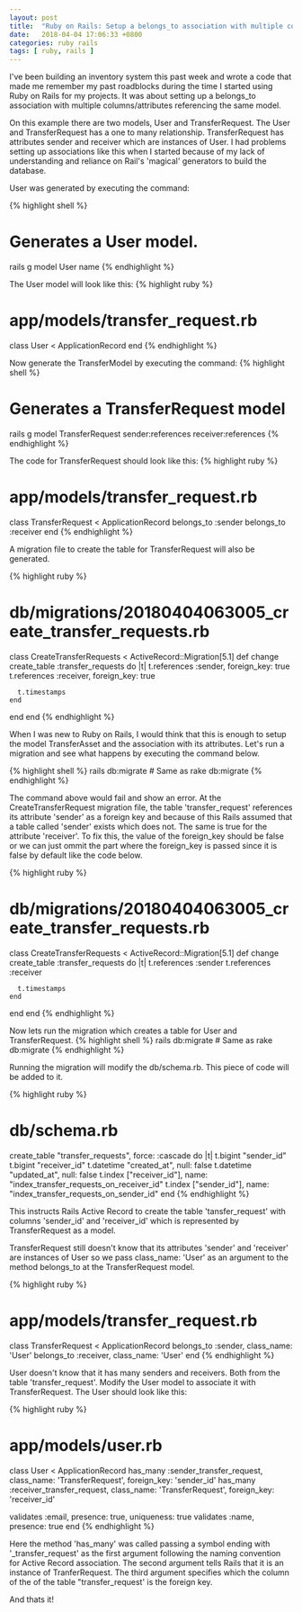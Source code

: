 ```yaml
---
layout: post
title:  "Ruby on Rails: Setup a belongs_to association with multiple columns/attributes referencing the same model"
date:   2018-04-04 17:06:33 +0800
categories: ruby rails
tags: [ ruby, rails ]
---
```

I've been building an inventory system this past week and wrote a code that made
me remember my past roadblocks during the time I started using Ruby on Rails
for my projects. It was about setting up a belongs_to association with multiple
columns/attributes referencing the same model.

On this example there are two models, User and TransferRequest. The User and
TransferRequest has a one to many relationship. TransferRequest has attributes
sender and receiver which are instances of User. I had problems setting up
associations like this when I started because of my lack of understanding and
reliance on Rail's 'magical' generators to build the database.

User was generated by executing the command:

{% highlight shell %}
# Generates a User model.
rails g model User name
{% endhighlight %}

The User model will look like this:
{% highlight ruby %}
# app/models/transfer_request.rb
class User < ApplicationRecord
end
{% endhighlight %}

Now generate the TransferModel by executing the command:
{% highlight shell %}
# Generates a TransferRequest model
rails g model TransferRequest sender:references receiver:references
{% endhighlight %}

The code for TransferRequest should look like this:
{% highlight ruby %}
# app/models/transfer_request.rb
class TransferRequest < ApplicationRecord
  belongs_to :sender
  belongs_to :receiver
end
{% endhighlight %}

A migration file to create the table for TransferRequest will also be generated.

{% highlight ruby %}
# db/migrations/20180404063005_create_transfer_requests.rb
class CreateTransferRequests < ActiveRecord::Migration[5.1]
  def change
    create_table :transfer_requests do |t|
      t.references :sender, foreign_key: true
      t.references :receiver, foreign_key: true

      t.timestamps
    end
  end
end
{% endhighlight %}

When I was new to Ruby on Rails, I would think that this is enough to setup the
model TransferAsset and the association with its attributes. Let's run a
migration and see what happens by executing the command below.

{% highlight shell %}
rails db:migrate # Same as rake db:migrate
{% endhighlight %}

The command above would fail and show an error. At the CreateTransferRequest
migration file, the table 'transfer_request' references its attribute 'sender'
as a foreign key and because of this Rails assumed that a table called 'sender'
exists which does not. The same is true for the attribute 'receiver'. To fix
this, the value of the foreign_key should be false or we can just ommit the part
where the foreign_key is passed since it is false by default like the code below.

{% highlight ruby %}
# db/migrations/20180404063005_create_transfer_requests.rb
class CreateTransferRequests < ActiveRecord::Migration[5.1]
  def change
    create_table :transfer_requests do |t|
      t.references :sender
      t.references :receiver

      t.timestamps
    end
  end
end
{% endhighlight %}

Now lets run the migration which creates a table for User and TransferRequest.
{% highlight shell %}
rails db:migrate # Same as rake db:migrate
{% endhighlight %}

Running the migration will modify the db/schema.rb.
This piece of code will be added to it.

{% highlight ruby %}
# db/schema.rb
create_table "transfer_requests", force: :cascade do |t|
  t.bigint "sender_id"
  t.bigint "receiver_id"
  t.datetime "created_at", null: false
  t.datetime "updated_at", null: false
  t.index ["receiver_id"], name: "index_transfer_requests_on_receiver_id"
  t.index ["sender_id"], name: "index_transfer_requests_on_sender_id"
end
{% endhighlight %}

This instructs Rails Active Record to create the table 'tansfer_request' with
columns 'sender_id' and 'receiver_id' which is represented by TransferRequest as
a model.

TransferRequest still doesn't know that its attributes 'sender' and 'receiver'
are instances of User so we pass class_name: 'User' as an argument to the method
belongs_to at the TransferRequest model.

{% highlight ruby %}
# app/models/transfer_request.rb
class TransferRequest < ApplicationRecord
  belongs_to :sender, class_name: 'User'
  belongs_to :receiver, class_name: 'User'
end
{% endhighlight %}


User doesn't know that it has many senders and receivers. Both from the table
'transfer_request'. Modify the User model to associate it with TransferRequest.
The User should look like this:

{% highlight ruby %}
# app/models/user.rb
class User < ApplicationRecord
  has_many :sender_transfer_request, class_name: 'TransferRequest',
    foreign_key: 'sender_id'
  has_many :receiver_transfer_request, class_name: 'TransferRequest',
    foreign_key: 'receiver_id'

  validates :email, presence: true, uniqueness: true
  validates :name, presence: true
end
{% endhighlight %}

Here the method 'has_many' was called passing a symbol ending with
'_transfer_request' as the first argument following the naming convention for
Active Record association. The second argument tells Rails that it is an
instance of TranferRequest. The third argument specifies which the column of the
of the table "transfer_request' is the foreign key.

And thats it!
